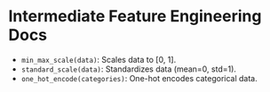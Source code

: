 # Intermediate Feature Engineering Docs
- `min_max_scale(data)`: Scales data to [0, 1].
- `standard_scale(data)`: Standardizes data (mean=0, std=1).
- `one_hot_encode(categories)`: One-hot encodes categorical data.